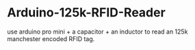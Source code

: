 # Arduino-125k-RFID-Reader
use arduino pro mini + a capacitor + an inductor to read an 125k manchester encoded RFID tag. 
